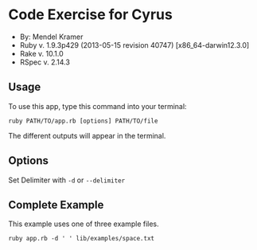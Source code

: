 Code Exercise for Cyrus
=======================

- By: Mendel Kramer
- Ruby v. 1.9.3p429 (2013-05-15 revision 40747) [x86_64-darwin12.3.0]
- Rake v. 10.1.0
- RSpec v. 2.14.3

Usage
-----

To use this app, type this command into your terminal:

```
ruby PATH/TO/app.rb [options] PATH/TO/file
```

The different outputs will appear in the terminal.

Options
-------

Set Delimiter with `-d` or `--delimiter`

Complete Example
----------------

This example uses one of three example files.

```
ruby app.rb -d ' ' lib/examples/space.txt
```